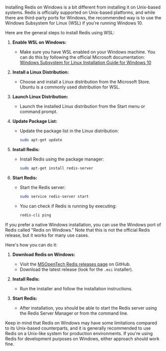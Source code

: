 Installing Redis on Windows is a bit different from installing it on Unix-based systems. Redis is officially supported on Unix-based platforms, and while there are third-party ports for Windows, the recommended way is to use the Windows Subsystem for Linux (WSL) if you're running Windows 10.

Here are the general steps to install Redis using WSL:

1. **Enable WSL on Windows:**
   - Make sure you have WSL enabled on your Windows machine. You can do this by following the official Microsoft documentation: [Windows Subsystem for Linux Installation Guide for Windows 10](https://docs.microsoft.com/en-us/windows/wsl/install)

2. **Install a Linux Distribution:**
   - Choose and install a Linux distribution from the Microsoft Store. Ubuntu is a commonly used distribution for WSL.

3. **Launch Linux Distribution:**
   - Launch the installed Linux distribution from the Start menu or command prompt.

4. **Update Package List:**
   - Update the package list in the Linux distribution:
     ```bash
     sudo apt-get update
     ```

5. **Install Redis:**
   - Install Redis using the package manager:
     ```bash
     sudo apt-get install redis-server
     ```

6. **Start Redis:**
   - Start the Redis server:
     ```bash
     sudo service redis-server start
     ```

   - You can check if Redis is running by executing:
     ```bash
     redis-cli ping
     ```

If you prefer a native Windows installation, you can use the Windows port of Redis called "Redis on Windows." Note that this is not the official Redis release, but it works for many use cases.

Here's how you can do it:

1. **Download Redis on Windows:**
   - Visit the [MSOpenTech Redis releases page](https://github.com/MSOpenTech/redis/releases) on GitHub.
   - Download the latest release (look for the `.msi` installer).

2. **Install Redis:**
   - Run the installer and follow the installation instructions.

3. **Start Redis:**
   - After installation, you should be able to start the Redis server using the Redis Server Manager or from the command line.

Keep in mind that Redis on Windows may have some limitations compared to its Unix-based counterparts, and it is generally recommended to use Redis on a Unix-like system for production environments. If you're using Redis for development purposes on Windows, either approach should work fine.